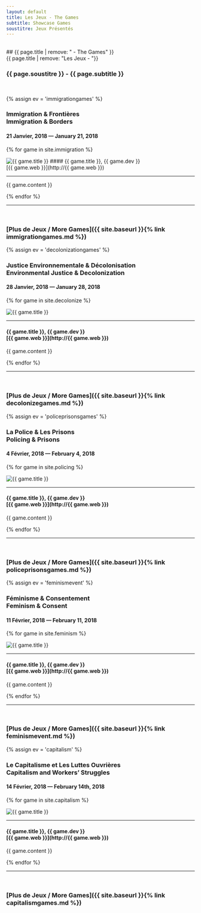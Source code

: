 ```yaml
---
layout: default
title: Les Jeux - The Games
subtitle: Showcase Games
soustitre: Jeux Présentés
---
```


<section id="games" class="container-fluid content-section text-center bg-yellow" markdown="1">
<br>
## {{ page.title | remove: " - The Games" }} <br> {{ page.title | remove: "Les Jeux - "}}

### {{ page.soustitre }} - {{ page.subtitle }}
<br>
</section>

{% assign ev = 'immigrationgames' %}
<section id="{{ ev }}" class="container-fluid content-section text-center bg-lightyellow" markdown="1">

### Immigration & Frontières <br> Immigration & Borders
#### 21 Janvier, 2018 — January 21, 2018

{% for game in site.immigration %}
<div class="text-justify" markdown="1">
<img src="/img/{{ game.tag }}/{{ game.img }}" alt="{{ game.title }}" class="img-responsive; {{ game.dir }}">
#### {{ game.title }}, {{ game.dev }}<br>[{{ game.web }}](http://{{ game.web }}) 

---

{{ game.content }}

</div>
{% endfor %}

---

<br>

### [Plus de Jeux / More Games]({{ site.baseurl }}{% link immigrationgames.md %})

</section>


{% assign ev = 'decolonizationgames' %}
<section id="{{ ev }}" class="container-fluid content-section text-center bg-lightblue" markdown="1">

### Justice Environnementale & Décolonisation <br> Environmental Justice & Decolonization
#### 28 Janvier, 2018 — January 28, 2018

{% for game in site.decolonize %}
<div class="text-justify" markdown="1">
<img src="/img/{{ game.tag }}/{{ game.img }}" alt="{{ game.title }}" class="img-responsive; {{ game.dir }}">

---

#### {{ game.title }}, {{ game.dev }}<br>[{{ game.web }}](http://{{ game.web }}) 
{{ game.content }}

</div>
{% endfor %}

---

<br>

### [Plus de Jeux / More Games]({{ site.baseurl }}{% link decolonizegames.md %})

</section>

{% assign ev = 'policeprisonsgames' %}
<section id="{{ ev }}" class="container-fluid content-section text-center bg-yellow" markdown="1">

### La Police & Les Prisons <br> Policing & Prisons
#### 4 Février, 2018 — February 4, 2018

{% for game in site.policing %}
<div class="text-justify" markdown="1">
<img src="/img/{{ game.tag }}/{{ game.img }}" alt="{{ game.title }}" class="img-responsive; {{ game.dir }}">

---

#### {{ game.title }}, {{ game.dev }}<br>[{{ game.web }}](http://{{ game.web }})
{{ game.content }}

</div>
{% endfor %}

---

<br>

### [Plus de Jeux / More Games]({{ site.baseurl }}{% link policeprisonsgames.md %})

</section>

{% assign ev = 'feminismevent' %}
<section id="{{ ev }}" class="container-fluid content-section text-center bg-lightblue" markdown="1">

### Féminisme & Consentement <br> Feminism & Consent
#### 11 Février, 2018 — February 11, 2018

{% for game in site.feminism %}
<div class="text-justify" markdown="1">
<img src="/img/{{ game.tag }}/{{ game.img }}" alt="{{ game.title }}" class="img-responsive; {{ game.dir }}">

---

#### {{ game.title }}, {{ game.dev }}<br>[{{ game.web }}](http://{{ game.web }}) 
{{ game.content }}

</div>
{% endfor %}

---

<br>

### [Plus de Jeux / More Games]({{ site.baseurl }}{% link feminismevent.md %})

</section>

{% assign ev = 'capitalism' %}
<section id="{{ ev }}" class="container-fluid content-section text-center bg-yellow" markdown="1">

### Le Capitalisme et Les Luttes Ouvrières <br> Capitalism and Workers’ Struggles
#### 14 Février, 2018 — February 14th, 2018

{% for game in site.capitalism %}
<div class="text-justify" markdown="1">
<img src="/img/{{ game.tag }}/{{ game.img }}" alt="{{ game.title }}" class="img-responsive; {{ game.dir }}">

---

#### {{ game.title }}, {{ game.dev }}<br>[{{ game.web }}](http://{{ game.web }}) 
{{ game.content }}

</div>
{% endfor %}

---

<br>

### [Plus de Jeux / More Games]({{ site.baseurl }}{% link capitalismgames.md %})

</section>
